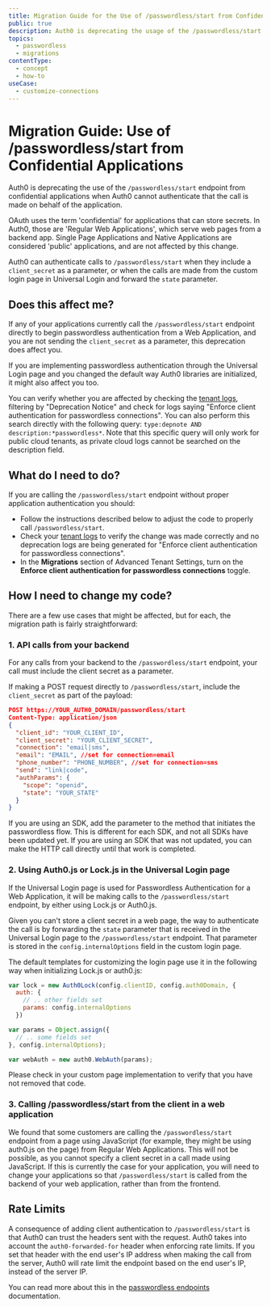 ```yaml
---
title: Migration Guide for the Use of /passwordless/start from Confidential Applications
public: true
description: Auth0 is deprecating the usage of the /passwordless/start endpoint from confidential applications without a client secret in the request.
topics:
  - passwordless
  - migrations
contentType:
  - concept
  - how-to
useCase:
  - customize-connections
---
```

# Migration Guide: Use of /passwordless/start from Confidential Applications

Auth0 is deprecating the use of the `/passwordless/start` endpoint from confidential applications when Auth0 cannot authenticate that the call is made on behalf of the application.

OAuth uses the term 'confidential' for applications that can store secrets. In Auth0, those are 'Regular Web Applications', which serve web pages from a backend app. Single Page Applications and Native Applications are considered 'public' applications, and are not affected by this change.

Auth0 can authenticate calls to `/passwordless/start` when they include a `client_secret` as a parameter, or when the calls are made from the custom login page in Universal Login and forward the `state` parameter.

## Does this affect me?

If any of your applications currently call the `/passwordless/start` endpoint directly to begin passwordless authentication from a Web Application, and you are not sending the `client_secret` as a parameter, this deprecation does affect you. 

If you are implementing passwordless authentication through the Universal Login page and you changed the default way Auth0 libraries are initialized, it might also affect you too.

You can verify whether you are affected by checking the [tenant logs](${manage_url}/#/logs), filtering by "Deprecation Notice" and check for logs saying "Enforce client authentication for passwordless connections". You can also perform this search directly with the following query: `type:depnote AND description:*passwordless*`. Note that this specific query will only work for public cloud tenants, as private cloud logs cannot be searched on the description field.

## What do I need to do?

If you are calling the `/passwordless/start` endpoint without proper application authentication you should:

- Follow the instructions described below to adjust the code to properly call `/passwordless/start`.
- Check your [tenant logs](${manage_url}/#/logs) to verify the change was made correctly and no deprecation logs are being generated for "Enforce client authentication for passwordless connections".
- In the **Migrations** section of Advanced Tenant Settings, turn on the **Enforce client authentication for passwordless connections** toggle.

## How I need to change my code?

There are a few use cases that might be affected, but for each, the migration path is fairly straightforward:

### 1. API calls from your backend

For any calls from your backend to the `/passwordless/start` endpoint, your call must include the client secret as a parameter.

If making a POST request directly to `/passwordless/start`, include the `client_secret` as part of the payload: 

```json
POST https://YOUR_AUTH0_DOMAIN/passwordless/start
Content-Type: application/json
{
  "client_id": "YOUR_CLIENT_ID",
  "client_secret": "YOUR_CLIENT_SECRET",
  "connection": "email|sms",
  "email": "EMAIL", //set for connection=email
  "phone_number": "PHONE_NUMBER", //set for connection=sms
  "send": "link|code",
  "authParams": { 
    "scope": "openid",
    "state": "YOUR_STATE"
  }
}
```

If you are using an SDK, add the parameter to the method that initiates the passwordless flow. This is different for each SDK, and not all SDKs have been updated yet. If you are using an SDK that was not updated, you can make the HTTP call directly until that work is completed.

### 2. Using Auth0.js or Lock.js in the Universal Login page

If the Universal Login page is used for Passwordless Authentication for a Web Application, it will be making calls to the `/passwordless/start` endpoint, by either using Lock.js or Auth0.js.

Given you can't store a client secret in a web page, the way to authenticate the call is by forwarding the `state` parameter that is received in the Universal Login page to the `/passwordless/start` endpoint. That parameter is stored in the `config.internalOptions` field in the custom login page. 

The default templates for customizing the login page use it in the following way when initializing Lock.js or auth0.js:

```js
var lock = new Auth0Lock(config.clientID, config.auth0Domain, {
  auth: {
    // .. other fields set
    params: config.internalOptions
  })
```

```js
var params = Object.assign({
  // .. some fields set
}, config.internalOptions);

var webAuth = new auth0.WebAuth(params);
```

Please check in your custom page implementation to verify that you have not removed that code.

### 3. Calling /passwordless/start from the client in a web application

We found that some customers are calling the `/passwordless/start` endpoint from a page using JavaScript (for example, they might be using auth0.js on the page) from Regular Web Applications. This will not be possible, as you cannot specify a client secret in a call made using JavaScript. If this is currently the case for your application, you will need to change your applications so that `/passwordless/start` is called from the backend of your web application, rather than from the frontend.

## Rate Limits

A consequence of adding client authentication to `/passwordless/start` is that Auth0 can trust the headers sent with the request. Auth0 takes into account the `auth0-forwarded-for` header when enforcing rate limits. If you set that header with the end user's IP address when making the call from the server, Auth0 will rate limit the endpoint based on the end user's IP, instead of the server IP.

You can read more about this in the [passwordless endpoints](/connections/passwordless/reference/relevant-api-endpoints#rate-limiting-in-passwordless-endpoints) documentation.
